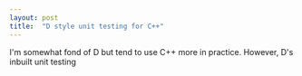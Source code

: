 ```yaml
---
layout: post
title:  "D style unit testing for C++"
---
```


I'm somewhat fond of D but tend to use C++ more in practice. However, D's inbuilt
unit testing